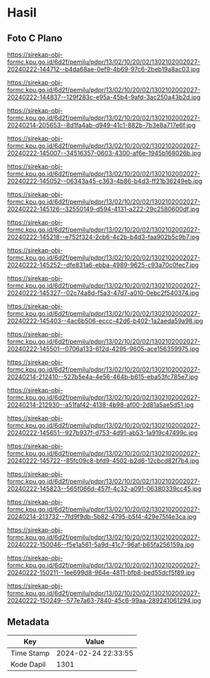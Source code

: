 # Hasil

## Foto C Plano

https://sirekap-obj-formc.kpu.go.id/6d2f/pemilu/pdpr/13/02/10/20/02/1302102002027-20240222-144712--b4da68ae-0ef9-4b69-97c6-2beb19a8ac03.jpg

https://sirekap-obj-formc.kpu.go.id/6d2f/pemilu/pdpr/13/02/10/20/02/1302102002027-20240222-144837--129f283c-e95a-45b4-9afd-3ac250a43b2d.jpg

https://sirekap-obj-formc.kpu.go.id/6d2f/pemilu/pdpr/13/02/10/20/02/1302102002027-20240214-205653--8d1fa4ab-d949-41c1-882b-7b3e8a717e6f.jpg

https://sirekap-obj-formc.kpu.go.id/6d2f/pemilu/pdpr/13/02/10/20/02/1302102002027-20240222-145007--34516357-0603-4300-af6e-1945b168026b.jpg

https://sirekap-obj-formc.kpu.go.id/6d2f/pemilu/pdpr/13/02/10/20/02/1302102002027-20240222-145052--06343a45-c363-4b86-b4d3-ff21b36249eb.jpg

https://sirekap-obj-formc.kpu.go.id/6d2f/pemilu/pdpr/13/02/10/20/02/1302102002027-20240222-145126--32550149-d594-4131-a222-29c2580600df.jpg

https://sirekap-obj-formc.kpu.go.id/6d2f/pemilu/pdpr/13/02/10/20/02/1302102002027-20240222-145218--e752f324-2cb6-4c2b-b4d3-faa902b5c9b7.jpg

https://sirekap-obj-formc.kpu.go.id/6d2f/pemilu/pdpr/13/02/10/20/02/1302102002027-20240222-145252--dfe831a6-ebba-4989-9625-c93a70c0fec7.jpg

https://sirekap-obj-formc.kpu.go.id/6d2f/pemilu/pdpr/13/02/10/20/02/1302102002027-20240222-145327--02c74a8d-f5a3-47d7-a010-0ebc2f540374.jpg

https://sirekap-obj-formc.kpu.go.id/6d2f/pemilu/pdpr/13/02/10/20/02/1302102002027-20240222-145403--4ac6b506-eccc-42d6-b402-1a2aeda59a98.jpg

https://sirekap-obj-formc.kpu.go.id/6d2f/pemilu/pdpr/13/02/10/20/02/1302102002027-20240222-145501--0706a133-612d-4295-9605-ace156359975.jpg

https://sirekap-obj-formc.kpu.go.id/6d2f/pemilu/pdpr/13/02/10/20/02/1302102002027-20240214-212410--527b5e4a-4e56-464b-b615-eba53fc785e7.jpg

https://sirekap-obj-formc.kpu.go.id/6d2f/pemilu/pdpr/13/02/10/20/02/1302102002027-20240214-212930--a51faf42-4138-4b98-af00-2d81a5ae5d51.jpg

https://sirekap-obj-formc.kpu.go.id/6d2f/pemilu/pdpr/13/02/10/20/02/1302102002027-20240222-145651--927b937f-d753-4d91-ab53-1a919c47499c.jpg

https://sirekap-obj-formc.kpu.go.id/6d2f/pemilu/pdpr/13/02/10/20/02/1302102002027-20240222-145722--85fc09c8-bfd9-4502-b2d6-12cbcd82f7b4.jpg

https://sirekap-obj-formc.kpu.go.id/6d2f/pemilu/pdpr/13/02/10/20/02/1302102002027-20240222-145823--565f066d-457f-4c32-a091-06380339cc45.jpg

https://sirekap-obj-formc.kpu.go.id/6d2f/pemilu/pdpr/13/02/10/20/02/1302102002027-20240214-213732--7fd9f9db-5b82-4795-b5f4-429e75f4e3ca.jpg

https://sirekap-obj-formc.kpu.go.id/6d2f/pemilu/pdpr/13/02/10/20/02/1302102002027-20240222-150046--f5e1a561-5a9d-41c7-96af-b65fa256159a.jpg

https://sirekap-obj-formc.kpu.go.id/6d2f/pemilu/pdpr/13/02/10/20/02/1302102002027-20240222-150211--1ee699d8-964e-4811-bfb8-bed55dcf5f89.jpg

https://sirekap-obj-formc.kpu.go.id/6d2f/pemilu/pdpr/13/02/10/20/02/1302102002027-20240222-150249--577e7a63-7840-45c6-99aa-289241061294.jpg


## Metadata

| Key        | Value               |
| ---------- | ------------------- |
| Time Stamp | 2024-02-24 22:33:55 |
| Kode Dapil | 1301                |



